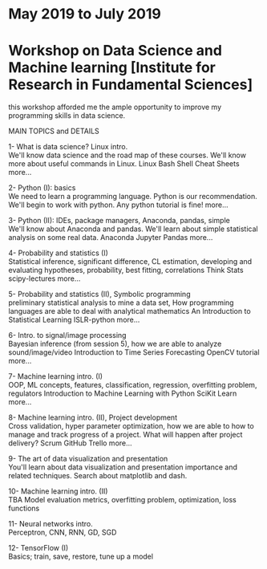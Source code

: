 # May 2019 to July 2019
# Workshop on Data Science and Machine learning [Institute for Research in Fundamental Sciences]
this workshop afforded me the ample opportunity to improve my programming skills in data science.

MAIN TOPICS	and	DETAILS

1- What is data science? Linux intro.	
We'll know data science and the road map of these courses.
We'll know more about useful commands in Linux.	Linux Bash Shell Cheat Sheets	more...

2- Python (I): basics		
We need to learn a programming language. Python is our recommendation. 
We'll begin to work with python.	Any python tutorial is fine!	more...

3- Python (II): IDEs, package managers, Anaconda, pandas, simple	
We'll know about Anaconda and pandas.
We'll learn about simple statistical analysis on some real data.
Anaconda
Jupyter
Pandas	more...

4- Probability and statistics (I)	
Statistical inference, significant difference, CL estimation, developing and evaluating hypotheses, probability, best fitting, correlations	Think Stats
scipy-lectures
more...

5- Probability and statistics (II), Symbolic programming	
preliminary statistical analysis to mine a data set, How programming languages are able to deal with analytical mathematics	An Introduction to Statistical Learning
ISLR-python
more...

6- Intro. to signal/image processing	
Bayesian inference (from session 5), how we are able to analyze sound/image/video	Introduction to Time Series Forecasting
OpenCV tutorial
more...

7- Machine learning intro. (I)	
OOP, ML concepts, features, classification, regression, overfitting problem, regulators	Introduction to Machine Learning with Python
SciKit Learn
more...

8- Machine learning intro. (II), Project development	
Cross validation, hyper parameter optimization, how we are able to how to manage and track progress of a project. What will happen after project delivery?	Scrum
GitHub
Trello
more...

9- The art of data visualization and presentation		
You'll learn about data visualization and presentation importance and related techniques.	Search about matplotlib and dash.

10- Machine learning intro. (II)	
TBA	Model evaluation metrics, overfitting problem, optimization, loss functions	

11- Neural networks intro.	
Perceptron, CNN, RNN, GD, SGD	

12- TensorFlow (I)	
Basics; train, save, restore, tune up a model	
